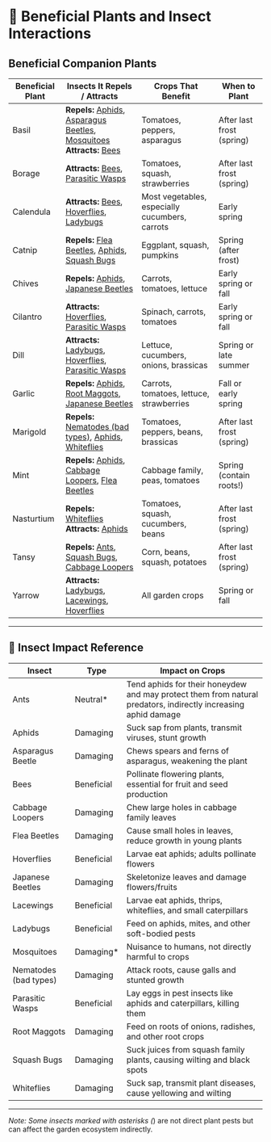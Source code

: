 # 🌿 Beneficial Plants and Insect Interactions

## Beneficial Companion Plants

| Beneficial Plant | Insects It Repels / Attracts                    | Crops That Benefit                            | When to Plant              |
|------------------|--------------------------------------------------|------------------------------------------------|----------------------------|
| Basil            | **Repels:** [Aphids](#aphids), [Asparagus Beetles](#asparagus-beetle), [Mosquitoes](#mosquitoes)<br>**Attracts:** [Bees](#bees) | Tomatoes, peppers, asparagus                 | After last frost (spring)  |
| Borage           | **Attracts:** [Bees](#bees), [Parasitic Wasps](#parasitic-wasps) | Tomatoes, squash, strawberries                | After last frost (spring)  |
| Calendula        | **Attracts:** [Bees](#bees), [Hoverflies](#hoverflies), [Ladybugs](#ladybugs) | Most vegetables, especially cucumbers, carrots| Early spring               |
| Catnip           | **Repels:** [Flea Beetles](#flea-beetles), [Aphids](#aphids), [Squash Bugs](#squash-bugs) | Eggplant, squash, pumpkins                    | Spring (after frost)       |
| Chives           | **Repels:** [Aphids](#aphids), [Japanese Beetles](#japanese-beetles) | Carrots, tomatoes, lettuce                    | Early spring or fall       |
| Cilantro         | **Attracts:** [Hoverflies](#hoverflies), [Parasitic Wasps](#parasitic-wasps) | Spinach, carrots, tomatoes                    | Early spring or fall       |
| Dill             | **Attracts:** [Ladybugs](#ladybugs), [Hoverflies](#hoverflies), [Parasitic Wasps](#parasitic-wasps) | Lettuce, cucumbers, onions, brassicas         | Spring or late summer      |
| Garlic           | **Repels:** [Aphids](#aphids), [Root Maggots](#root-maggots), [Japanese Beetles](#japanese-beetles) | Carrots, tomatoes, lettuce, strawberries      | Fall or early spring       |
| Marigold         | **Repels:** [Nematodes (bad types)](#nematodes-bad-types), [Aphids](#aphids), [Whiteflies](#whiteflies) | Tomatoes, peppers, beans, brassicas           | After last frost (spring)  |
| Mint             | **Repels:** [Aphids](#aphids), [Cabbage Loopers](#cabbage-loopers), [Flea Beetles](#flea-beetles) | Cabbage family, peas, tomatoes                | Spring (contain roots!)    |
| Nasturtium       | **Repels:** [Whiteflies](#whiteflies)<br>**Attracts:** [Aphids](#aphids) | Tomatoes, squash, cucumbers, beans            | After last frost (spring)  |
| Tansy            | **Repels:** [Ants](#ants), [Squash Bugs](#squash-bugs), [Cabbage Loopers](#cabbage-loopers) | Corn, beans, squash, potatoes                 | After last frost (spring)  |
| Yarrow           | **Attracts:** [Ladybugs](#ladybugs), [Lacewings](#lacewings), [Hoverflies](#hoverflies) | All garden crops                              | Spring or fall             |

---

## 🐛 Insect Impact Reference

| Insect                                                  | Type       | Impact on Crops                                                                                                |
|---------------------------------------------------------|------------|----------------------------------------------------------------------------------------------------------------|
| <a name="ants"></a>Ants                                 | Neutral*   | Tend aphids for their honeydew and may protect them from natural predators, indirectly increasing aphid damage |
| <a name="aphids"></a>Aphids                             | Damaging   | Suck sap from plants, transmit viruses, stunt growth                                                           |
| <a name="asparagus-beetle"></a>Asparagus Beetle         | Damaging   | Chews spears and ferns of asparagus, weakening the plant                                                       |
| <a name="bees"></a>Bees                                 | Beneficial | Pollinate flowering plants, essential for fruit and seed production                                            |
| <a name="cabbage-loopers"></a>Cabbage Loopers           | Damaging   | Chew large holes in cabbage family leaves                                                                      |
| <a name="flea-beetles"></a>Flea Beetles                 | Damaging   | Cause small holes in leaves, reduce growth in young plants                                                     |
| <a name="hoverflies"></a>Hoverflies                     | Beneficial | Larvae eat aphids; adults pollinate flowers                                                                    |
| <a name="japanese-beetles"></a>Japanese Beetles         | Damaging   | Skeletonize leaves and damage flowers/fruits                                                                   |
| <a name="lacewings"></a>Lacewings                       | Beneficial | Larvae eat aphids, thrips, whiteflies, and small caterpillars                                                  |
| <a name="ladybugs"></a>Ladybugs                         | Beneficial | Feed on aphids, mites, and other soft-bodied pests                                                             |
| <a name="mosquitoes"></a>Mosquitoes                     | Damaging*  | Nuisance to humans, not directly harmful to crops                                                              |
| <a name="nematodes-bad-types"></a>Nematodes (bad types) | Damaging   | Attack roots, cause galls and stunted growth                                                                   |
| <a name="parasitic-wasps"></a>Parasitic Wasps           | Beneficial | Lay eggs in pest insects like aphids and caterpillars, killing them                                            |
| <a name="root-maggots"></a>Root Maggots                 | Damaging   | Feed on roots of onions, radishes, and other root crops                                                        |
| <a name="squash-bugs"></a>Squash Bugs                   | Damaging   | Suck juices from squash family plants, causing wilting and black spots                                         |
| <a name="whiteflies"></a>Whiteflies                     | Damaging   | Suck sap, transmit plant diseases, cause yellowing and wilting                                                 |

---

*Note: Some insects marked with asterisks (*) are not direct plant pests but can affect the garden ecosystem indirectly.

